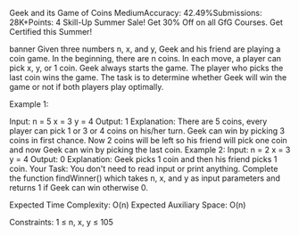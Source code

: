 Geek and its Game of Coins
MediumAccuracy: 42.49%Submissions: 28K+Points: 4
Skill-Up Summer Sale! Get 30% Off on all GfG Courses.
Get Certified this Summer!

banner
Given three numbers n, x, and y, Geek and his friend are playing a coin game. In the beginning, there are n coins. In each move, a player can pick x, y, or 1 coin. Geek always starts the game. The player who picks the last coin wins the game. The task is to determine whether Geek will win the game or not if both players play optimally.

Example 1:

Input: 
n = 5
x = 3
y = 4
Output: 
1
Explanation:
There are 5 coins, every player can pick 1 or 3 or 4 coins on his/her turn. Geek can win by picking 3 coins in first chance. Now 2 coins will be left so his friend will pick one coin and now Geek can win by picking the last coin.
Example 2:
Input:
n = 2
x = 3
y = 4
Output:
0
Explanation: 
Geek picks 1 coin and then his friend picks 1 coin.
Your Task: 
You don't need to read input or print anything. Complete the function findWinner() which takes n, x, and y as input parameters and returns 1 if Geek can win otherwise 0.

Expected Time Complexity: O(n)
Expected Auxiliary Space: O(n)
 
Constraints:
1 ≤ n, x, y ≤ 105